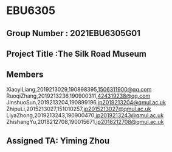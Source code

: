 # EBU6305 
## Group Number : 2021EBU6305G01
## Project Title :The Silk Road Museum
## Members
XiaoyiLiang,2019213029,190898395,1506311900@qq.com  
RuoqiZhang,2019213236,190900311,424319238@qq.com  
JinshuoSun,2019213204,190899196,jp2019213204@qmul.ac.uk    
ZhipuLi,2015213027,151010257,jp2015213027@qmul.ac.uk  
LiyaZhong,2019213243,190900470,jp2019213243@qmul.ac.uk  
ZhishangYu,2018212708,190015671,jp2018212708@qmul.ac.uk 

## Assigned TA: Yiming Zhou
